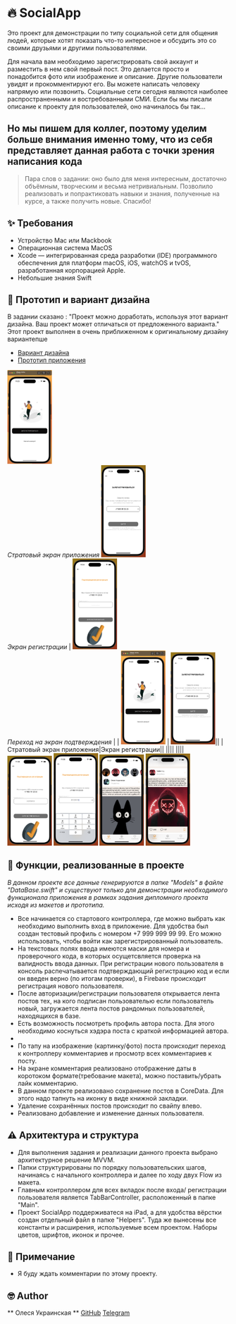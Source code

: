 # 🔥 SocialApp 
 Это проект для демонстрации по типу социальной сети для общения людей, которые хотят показать что-то интересное и обсудить это со своими друзьями и другими пользователями.

 Для начала вам необходимо зарегистрировать свой аккаунт и разместить в нем свой первый пост. Это делается просто и понадобится фото или изображение и описание. Другие пользователи увидят и прокомментируют его. Вы можете написать человеку напрямую или позвонить. Социальные сети сегодня являются наиболее распространенными и востребованными СМИ.
  Если бы мы писали описание к проекту для пользователей, оно начиналось бы так...
  
## Но мы пишем для коллег, поэтому уделим больше внимания именно тому, что из себя представляет данная работа с точки зрения написания кода

> Пара слов о задании: оно было для меня интересным, достаточно объёмным, творческим и весьма нетривиальным. Позволило реализовать и попрактиковать навыки и знания, полученные на курсе, а также получить новые. Спасибо!

## ✨ Требования

* Устройство Mac или Mackbook 
* Операционная система  MacOS
* Xcode — интегрированная среда разработки (IDE) программного обеспечения для платформ macOS, iOS, watchOS и tvOS, разработанная корпорацией Apple.
* Небольшие знания Swift

## 📌 Прототип и вариант дизайна
В задании сказано :
"Проект можно доработать, используя этот вариант дизайна. Ваш проект может отличаться от предложенного варианта." Этот проект выполнен в очень приближенном к оригинальному дизайну вариантепше 
* [Вариант дизайна](https://www.figma.com/file/s1N2cHHSmLScPf5dhDX8Oc/мобильные-приложения?type=design&node-id=724-2347&mode=design&t=CrsAB7JXQvzqCgW4-0) 
* [Прототип приложения](https://www.figma.com/proto/s1N2cHHSmLScPf5dhDX8Oc/мобильные-приложения?node-id=724-2348&scaling=scale-down&page-id=724%3A2347&starting-point-node-id=724%3A2348&show-proto-sidebar=1)

<p float="left">
 <img src="https://raw.githubusercontent.com/OlesyaU/SocialApp/feature-1-add-readme/Стартовый%20экран.png" width="20%" height="30%" title="Стратовый экран приложения"> 
 <br>
 <em>Стратовый экран приложения</em> 
     <img src="https://raw.githubusercontent.com/OlesyaU/SocialApp/feature-1-add-readme/Экран%20регистрации.png" width="20%" height="30%" title="Экран регистрации">
  <br>
     <em>Экран регистрации</em>  |
     <img src="https://raw.githubusercontent.com/OlesyaU/SocialApp/feature-1-add-readme/Переход%20на%20экран%20подтверждения.png" alt="Переход на экран подтверждения" width="20%" height="30%">
       <br>
     <em>Переход на экран подтверждения</em>  |
| <img src="https://raw.githubusercontent.com/OlesyaU/SocialApp/feature-1-add-readme/Стартовый%20экран.png" width="20%" height="30%" title="Стратовый экран приложения"> | <img src="https://raw.githubusercontent.com/OlesyaU/SocialApp/feature-1-add-readme/Экран%20регистрации.png" width="20%" height="30%" title="Экран регистрации">||
|Стратовый экран приложения|Экран регистрации||
||||
||||

<img src="https://raw.githubusercontent.com/OlesyaU/SocialApp/feature-1-add-readme/Подтверждение%20кодом.png" alt="Подтверждение кодом" width="20%" height="30%">

<img src="https://raw.githubusercontent.com/OlesyaU/SocialApp/feature-1-add-readme/Ввод%20проверочного%20кода.png" alt="Ввод проверочного кода" width="20%" height="30%">

<img src="https://raw.githubusercontent.com/OlesyaU/SocialApp/feature-1-add-readme/Лента%20нового%20пользователя.png" alt="Лента нового пользователя" width="20%" height="30%">

<img src="https://raw.githubusercontent.com/OlesyaU/SocialApp/feature-1-add-readme/Пост.png" alt="Пост" width="20%" height="30%">
</p>


## 🔴 Функции, реализованные в проекте

*В данном проекте все данные генерируются в папке "Models" в файле "DataBase.swift"  и существуют только для демонстрации необходимого функционала приложения в рамках задания дипломного проекта исходя из макетов и прототипа.*

* Все начинается со стартового контроллера, где можно выбрать как необходимо выполнить вход в приложение. Для удобства был создан тестовый профиль с номером +7 999 999 99 99. Его можно использовать, чтобы войти как зарегистрированный пользователь.
* На текстовых полях ввода имеются маски для номера и проверочного кода, в которых осущетсвляется проверка на валидность ввода данных. При регистрации нового пользователя в консоль распечатывается подтверждающий  регистрацию код  и если он введен верно (по итогам проверки), в Firebase происходит регистрация нового пользователя.
* После авторизации/регистрации пользователя открывается лента постов тех, на кого подписан пользователью если пользователь новый, загружается лента постов рандомных пользователей, находящихся в базе.
* Есть возможность посмотреть профиль автора поста. Для этого необходимо коснуться хэдэра поста с краткой информацией автора.
*  
* По тапу на изображение (картинку/фото) поста происходит переход к контроллеру комментариев и просмотр всех комментариев к посту.
* На экране комментария реализовано отображение даты в коротоком формате(требование макета), можно поставить/убрать лайк комментарию.
* В данном проекте реализовано сохранение постов в CoreData. Для этого надо тапнуть на иконку в виде книжной закладки.
* Удаление сохранённых постов происходит по свайпу влево.
* Реализовано добавление и изменение данных пользователя.

## ⚠️ Архитектура и структура 

* Для выполнения задания и реализации данного проекта выбрано архитектурное решение MVVM.
* Папки структурированы по порядку пользовательских шагов, начинаясь с начального контроллера и далее по ходу двух Flow из макета. 
* Главным контроллером для всех вкладок после входа/ регистрации пользователя является TabBarController, расположенный в папке "Main".
* Проект SocialApp поддерживатеся на iPad, а для удобства вёрстки создан отдельный файл в папке "Helpers". Туда же вынесены все константы и расширения, используемые всем проектом. Наборы цветов, шрифтов, иконок и прочее.


## 💬 Примечание

  - Я буду ждать комментарии по этому проекту. 

## 🤓 Author

** Олеся Украинская **
[GitHub](https://github.com/OlesyaU?tab=repositories)
[Telegram](https://t.me/@OlesyaUkrainskaya)

